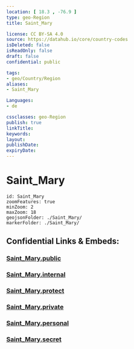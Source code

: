 ```yaml
---
location: [ 18.3 , -76.9 ] 
type: geo-Region
title: Saint_Mary

license: CC BY-SA 4.0
source: https://datahub.io/core/country-codes
isDeleted: false
isReadOnly: false
draft: false
confidential: public

tags:
- geo/Country/Region
aliases:
- Saint_Mary

Languages:
- de

cssclasses: geo-Region
publish: true
linkTitle: 
keywords: 
layout: 
publishDate: 
expiryDate: 
---
```


# Saint_Mary

```leaflet
id: Saint_Mary
zoomFeatures: true 
minZoom: 2 
maxZoom: 18
geojsonFolder: ./Saint_Mary/
markerFolder: ./Saint_Mary/
```


## Confidential Links & Embeds: 

### [Saint_Mary.public](/_public/\Earth\Continent\America~Caribbean\Jamaica\Parishes~JamaicaSaint_Mary.public.md) 

### [Saint_Mary.internal](/_internal/\Earth\Continent\America~Caribbean\Jamaica\Parishes~JamaicaSaint_Mary.internal.md) 

### [Saint_Mary.protect](/_protect/\Earth\Continent\America~Caribbean\Jamaica\Parishes~JamaicaSaint_Mary.protect.md) 

### [Saint_Mary.private](/_private/\Earth\Continent\America~Caribbean\Jamaica\Parishes~JamaicaSaint_Mary.private.md) 

### [Saint_Mary.personal](/_personal/\Earth\Continent\America~Caribbean\Jamaica\Parishes~JamaicaSaint_Mary.personal.md) 

### [Saint_Mary.secret](/_secret/\Earth\Continent\America~Caribbean\Jamaica\Parishes~JamaicaSaint_Mary.secret.md)

